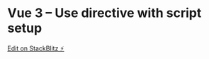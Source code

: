 # Vue 3 – Use directive with script setup

[Edit on StackBlitz ⚡️](https://stackblitz.com/edit/vue3-directive-script-setup)
